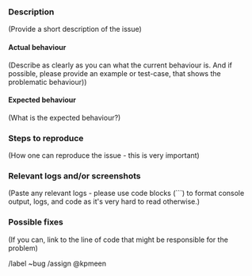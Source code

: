 ### Description

(Provide a short description of the issue)

#### Actual behaviour

(Describe as clearly as you can what the current behaviour is. And if possible, please provide an example or test-case, that shows the problematic behaviour))

#### Expected behaviour

(What is the expected behaviour?)


### Steps to reproduce

(How one can reproduce the issue - this is very important)


### Relevant logs and/or screenshots

(Paste any relevant logs - please use code blocks (```) to format console output,
logs, and code as it's very hard to read otherwise.)


### Possible fixes

(If you can, link to the line of code that might be responsible for the problem)

/label ~bug
/assign @kpmeen

